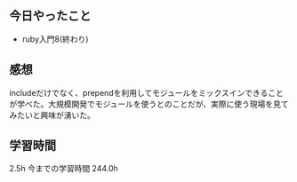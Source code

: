 ## 今日やったこと
- ruby入門8(終わり)

## 感想
includeだけでなく、prependを利用してモジュールをミックスインできることが学べた。大規模開発でモジュールを使うとのことだが、実際に使う現場を見てみたいと興味が湧いた。

## 学習時間
2.5h 今までの学習時間 244.0h
